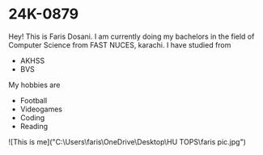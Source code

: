 # 24K-0879

Hey! This is Faris Dosani. I am currently doing my bachelors in the field of Computer Science from FAST NUCES, karachi. I have studied from
* AKHSS
* BVS

My hobbies are
* Football
* Videogames
* Coding
* Reading

![This is me]("C:\Users\faris\OneDrive\Desktop\HU TOPS\faris pic.jpg")
